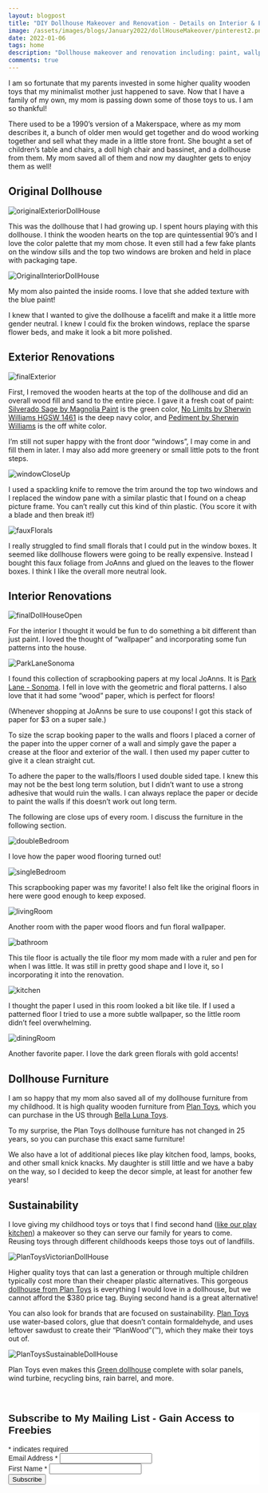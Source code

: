 ```yaml
---
layout: blogpost
title: "DIY Dollhouse Makeover and Renovation - Details on Interior & Exterior"
image: /assets/images/blogs/January2022/dollHouseMakeover/pinterest2.png
date: 2022-01-06
tags: home 
description: "Dollhouse makeover and renovation including: paint, wallpaper, and sustainable furniture"
comments: true
---
```

I am so fortunate that my parents invested in some higher quality wooden toys that my minimalist mother just happened to save. Now that I have a family of my own, my mom is passing down some of those toys to us. I am so thankful!

There used to be a 1990’s version of a Makerspace, where as my mom describes it, a bunch of older men would get together and do wood working together and sell what they made in a little store front. She bought a set of children’s table and chairs, a doll high chair and bassinet, and a dollhouse from them. My mom saved all of them and now my daughter gets to enjoy them as well!

## Original Dollhouse

![originalExteriorDollHouse](/assets/images/blogs/January2022/dollHouseMakeover/originalExterior.jpg)

This was the dollhouse that I had growing up. I spent hours playing with this dollhouse. I think the wooden hearts on the top are quintessential 90’s and I love the color palette that my mom chose. It even still had a few fake plants on the window sills and the top two windows are broken and held in place with packaging tape.

![OriginalInteriorDollHouse](/assets/images/blogs/January2022/dollHouseMakeover/originalInterior.jpg)

My mom also painted the inside rooms. I love that she added texture with the blue paint!

I knew that I wanted to give the dollhouse a facelift and make it a little more gender neutral. I knew I could fix the broken windows, replace the sparse flower beds, and make it look a bit more polished.

## Exterior Renovations

![finalExterior](/assets/images/blogs/January2022/dollHouseMakeover/exterior.jpg)

First, I removed the wooden hearts at the top of the dollhouse and did an overall wood fill and sand to the entire piece. I gave it a fresh coat of paint: [Silverado Sage by Magnolia Paint](https://magnolia.com/shop/product/4767569540/silverado-sage/) is the green color, [No Limits by Sherwin Williams HGSW 1461](https://www.lowes.com/pd/HGTV-HOME-by-Sherwin-Williams-Limits-Interior-Eggshell-Paint-Sample-Actual-Net-Contents-29-fl-oz/50389984) is the deep navy color, and [Pediment by Sherwin Williams](https://www.sherwin-williams.com/homeowners/color/find-and-explore-colors/paint-colors-by-family/SW7634-pediment) is the off white color.

I’m still not super happy with the front door “windows”, I may come in and fill them in later. I may also add more greenery or small little pots to the front steps. 

![windowCloseUp](/assets/images/blogs/January2022/dollHouseMakeover/window.jpg)

I used a spackling knife to remove the trim around the top two windows and I replaced the window pane with a similar plastic that I found on a cheap picture frame. You can’t really cut this kind of thin plastic. (You score it with a blade and then break it!)

![fauxFlorals](/assets/images/blogs/January2022/dollHouseMakeover/fauxFlorals.jpg)

I really struggled to find small florals that I could put in the window boxes. It seemed like dollhouse flowers were going to be really expensive. Instead I bought this faux foliage from JoAnns and glued on the leaves to the flower boxes. I think I like the overall more neutral look.

## Interior Renovations

![finalDollHouseOpen](/assets/images/blogs/January2022/dollHouseMakeover/finalOpen.jpg)

For the interior I thought it would be fun to do something a bit different than just paint. I loved the thought of “wallpaper” and incorporating some fun patterns into the house. 

![ParkLaneSonoma](/assets/images/blogs/January2022/dollHouseMakeover/ParkLaneSonoma.jpg)

I found this collection of scrapbooking papers at my local JoAnns. It is [Park Lane - Sonoma](https://www.joann.com/park-lane-sonoma-12x12-big-deal-stack/18271411.html). I fell in love with the geometric and floral patterns. I also love that it had some “wood” paper, which is perfect for floors!

(Whenever shopping at JoAnns be sure to use coupons! I got this stack of paper for $3 on a super sale.)

To size the scrap booking paper to the walls and floors I placed a corner of the paper into the upper corner of a wall and simply gave the paper a crease at the floor and exterior of the wall. I then used my paper cutter to give it a clean straight cut.

To adhere the paper to the walls/floors I used double sided tape. I knew this may not be the best long term solution, but I didn’t want to use a strong adhesive that would ruin the walls. I can always replace the paper or decide to paint the walls if this doesn’t work out long term.

The following are close ups of every room. I discuss the furniture in the following section.

![doubleBedroom](/assets/images/blogs/January2022/dollHouseMakeover/doubleBedroom.jpg)

I love how the paper wood flooring turned out!

![singleBedroom](/assets/images/blogs/January2022/dollHouseMakeover/singleBedroom.jpg)

This scrapbooking paper was my favorite! I also felt like the original floors in here were good enough to keep exposed. 

![livingRoom](/assets/images/blogs/January2022/dollHouseMakeover/livingRoom.jpg)

Another room with the paper wood floors and fun floral wallpaper.

![bathroom](/assets/images/blogs/January2022/dollHouseMakeover/bathroom.jpg)

This tile floor is actually the tile floor my mom made with a ruler and pen for when I was little. It was still in pretty good shape and I love it, so I incorporating it into the renovation.

![kitchen](/assets/images/blogs/January2022/dollHouseMakeover/kitchen.jpg)

I thought the paper I used in this room looked a bit like tile. If I used a patterned floor I tried to use a more subtle wallpaper, so the little room didn’t feel overwhelming.

![diningRoom](/assets/images/blogs/January2022/dollHouseMakeover/diningRoom.jpg)

Another favorite paper. I love the dark green florals with gold accents!

## Dollhouse Furniture

I am so happy that my mom also saved all of my dollhouse furniture from my childhood. It is high quality wooden furniture from [Plan Toys](https://usa.plantoys.com), which you can purchase in the US through [Bella Luna Toys](https://www.bellalunatoys.com/search?q=wooden%20dollhouse%20furniture&_=pf&pf_t_category=Dollhouse%20Furniture).

To my surprise, the Plan Toys dollhouse furniture has not changed in 25 years, so you can purchase this exact same furniture!

We also have a lot of additional pieces like play kitchen food, lamps, books, and other small knick knacks. My daughter is still little and we have a baby on the way, so I decided to keep the decor simple, at least for another few years!

## Sustainability

I love giving my childhood toys or toys that I find second hand ([like our play kitchen](https://joyberrystudios.com/2022/01/01/playKitchenMakeover.html)) a makeover so they can serve our family for years to come. Reusing toys through different childhoods keeps those toys out of landfills.

![PlanToysVictorianDollHouse](/assets/images/blogs/January2022/dollHouseMakeover/PlanToysVictorianDollHouse.jpg)

Higher quality toys that can last a generation or through multiple children typically cost more than their cheaper plastic alternatives. This gorgeous [dollhouse from Plan Toys](https://www.crateandbarrel.com/plan-toys-victorian-dollhouse/s658132) is everything I would love in a dollhouse, but we cannot afford the $380 price tag. Buying second hand is a great alternative!

You can also look for brands that are focused on sustainability. [Plan Toys](https://usa.plantoys.com) use water-based colors, glue that doesn’t contain formaldehyde, and uses leftover sawdust to create their “PlanWood”(™), which they make their toys out of. 

![PlanToysSustainableDollHouse](/assets/images/blogs/January2022/dollHouseMakeover/PlanToysSustainableDollHouse.jpg)

Plan Toys even makes this [Green dollhouse](https://plantoys.com/product/green-dollhouse-with-furniture) complete with solar panels, wind turbine, recycling bins, rain barrel, and more. 






<br>

<!-- Begin Mailchimp Signup Form -->
<link href="//cdn-images.mailchimp.com/embedcode/classic-10_7.css" rel="stylesheet" type="text/css">
<style type="text/css">
    #mc_embed_signup{background:#fff; clear:left; font:14px Helvetica,Arial,sans-serif; }
    /* Add your own Mailchimp form style overrides in your site stylesheet or in this style block.
       We recommend moving this block and the preceding CSS link to the HEAD of your HTML file. */
</style>
<div id="mc_embed_signup">
<form action="https://Joyberrystudios.us1.list-manage.com/subscribe/post?u=eca5a397f2fb0d58dcb66315c&amp;id=99d28d5b5c" method="post" id="mc-embedded-subscribe-form" name="mc-embedded-subscribe-form" class="validate" target="_blank" novalidate>
    <div id="mc_embed_signup_scroll">
    <h2>Subscribe to My Mailing List - Gain Access to Freebies</h2>
<div class="indicates-required"><span class="asterisk">*</span> indicates required</div>
<div class="mc-field-group">
    <label for="mce-EMAIL">Email Address  <span class="asterisk">*</span>
</label>
    <input type="email" value="" name="EMAIL" class="required email" id="mce-EMAIL">
</div>
<div class="mc-field-group">
    <label for="mce-FNAME">First Name  <span class="asterisk">*</span>
</label>
    <input type="text" value="" name="FNAME" class="required" id="mce-FNAME">
</div>
    <div id="mce-responses" class="clear">
        <div class="response" id="mce-error-response" style="display:none"></div>
        <div class="response" id="mce-success-response" style="display:none"></div>
    </div>    <!-- real people should not fill this in and expect good things - do not remove this or risk form bot signups-->
    <div style="position: absolute; left: -5000px;" aria-hidden="true"><input type="text" name="b_eca5a397f2fb0d58dcb66315c_99d28d5b5c" tabindex="-1" value=""></div>
    <div class="clear"><input type="submit" value="Subscribe" name="subscribe" id="mc-embedded-subscribe" class="button"></div>
    </div>
</form>
</div>
<script type='text/javascript' src='//s3.amazonaws.com/downloads.mailchimp.com/js/mc-validate.js'></script><script type='text/javascript'>(function($) {window.fnames = new Array(); window.ftypes = new Array();fnames[0]='EMAIL';ftypes[0]='email';fnames[1]='FNAME';ftypes[1]='text';fnames[2]='LNAME';ftypes[2]='text';fnames[3]='ADDRESS';ftypes[3]='address';fnames[4]='PHONE';ftypes[4]='phone';fnames[5]='BIRTHDAY';ftypes[5]='birthday';fnames[6]='OPTIN';ftypes[6]='text';}(jQuery));var $mcj = jQuery.noConflict(true);</script>
<!--End mc_embed_signup-->

<br>
<br>
